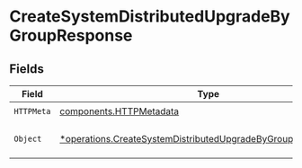 # CreateSystemDistributedUpgradeByGroupResponse


## Fields

| Field                                                                                                                                         | Type                                                                                                                                          | Required                                                                                                                                      | Description                                                                                                                                   |
| --------------------------------------------------------------------------------------------------------------------------------------------- | --------------------------------------------------------------------------------------------------------------------------------------------- | --------------------------------------------------------------------------------------------------------------------------------------------- | --------------------------------------------------------------------------------------------------------------------------------------------- |
| `HTTPMeta`                                                                                                                                    | [components.HTTPMetadata](../../models/components/httpmetadata.md)                                                                            | :heavy_check_mark:                                                                                                                            | N/A                                                                                                                                           |
| `Object`                                                                                                                                      | [*operations.CreateSystemDistributedUpgradeByGroupResponseBody](../../models/operations/createsystemdistributedupgradebygroupresponsebody.md) | :heavy_minus_sign:                                                                                                                            | a list of string objects                                                                                                                      |